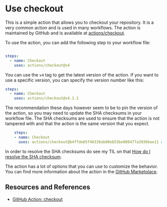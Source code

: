 # Use checkout

This is a simple action that allows you to checkout your repository. It is a very common action and is used in many workflows. The action is maintained by GitHub and is available at [actions/checkout][checkout].

To use the action, you can add the following step to your workflow file:

```yaml

steps:
  - name: Checkout
    uses: actions/checkout@v4
```

You can use the `v4` tag to get the latest version of the action. If you want to use a specific version, you can specify the version number like this:

```yaml
steps:
  - name: Checkout
    uses: actions/checkout@v4.1.1
```

The recommendation these days however seem to be to pin the version of the action, so you may need to update the SHA checksums in your workflow file. The SHA checksums are used to ensure that the action is not tampered with and that the action is the same version that you expect.

```yaml
    steps:
    - name: Checkout
      uses: actions/checkout@b4ffde65f46336ab88eb53be808477a3936bae11 # v4.1.1
```

In order to resolve the SHA checksums do see my TIL on that [How do I resolve the SHA checksum](../github_actions/how_do_I_resolve_the_sha_checksum.md).

The action has a lot of options that you can use to customize the behavior. You can find more information about the action in the [GitHub Marketplace][checkout].

## Resources and References

- [GitHub Action: checkout][checkout]

[checkout]: https://github.com/marketplace/actions/checkout
